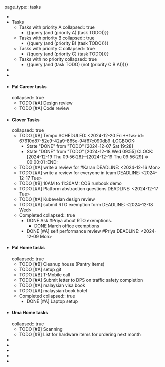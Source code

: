 page_type:: tasks

-
- Tasks
	- Tasks with priority A
	  collapsed:: true
		- {{query (and (priority A) (task TODO))}}
	- Tasks with priority B
	  collapsed:: true
		- {{query (and (priority B) (task TODO))}}
	- Tasks with priority C
	  collapsed:: true
		- {{query (and (priority C) (task TODO))}}
	- Tasks with no priority
	  collapsed:: true
		- {{query (and (task TODO) (not (priority C B A)))}}
-
-
- #### Pal Career tasks
  collapsed:: true
	- TODO [#A] Design review
	- TODO [#A] Code review
- #### Clover Tasks
  collapsed:: true
	- TODO [#B] Tempo 
	  SCHEDULED: <2024-12-20 Fri ++1w>
	  id:: 67610d87-52e9-42a9-865e-94f67c090db9
	  :LOGBOOK:
	  * State "DONE" from "TODO" [2024-12-07 Sat 19:28]
	  * State "DONE" from "TODO" [2024-12-18 Wed 09:55]
	  CLOCK: [2024-12-19 Thu 09:56:28]--[2024-12-19 Thu 09:56:29] =>  00:00:01
	  :END:
	- TODO [#A] write a review for #Karan 
	  DEADLINE: <2024-12-16 Mon>
	- TODO [#A] write a review for everyone in team 
	  DEADLINE: <2024-12-17 Tue>
	- TODO [#B] 10AM to 11:30AM: COS runbook demo
	- TODO [#A] Platform abstraction questions 
	  DEADLINE: <2024-12-17 Tue>
	- TODO [#A] Kubevelan design review
	- TODO  [#A] submit RTO exemption form
	  DEADLINE: <2024-12-18 Wed>
	- Completed
	  collapsed:: true
		- DONE Ask #Priya about RTO exemptions.
			- DONE March office exemptions
		- DONE [#A] self performance review #Priya 
		  DEADLINE: <2024-12-09 Mon>
- #### Pal Home tasks
  collapsed:: true
	- TODO [#B] Cleanup house (Pantry items)
	- TODO [#A] setup git
	- TODO [#B] T-Mobile call
	- TODO [#A] Submit letter to DPS on traffic safety completion
	- TODO [#A] malaysian visa book
	- TODO [#A] malaysian book hotel
	- Completed
	  collapsed:: true
		- DONE [#A] Laptop setup
- #### Uma Home tasks
  collapsed:: true
	- TODO [#B] Scanning
	- TODO [#B] List for hardware items for ordering next month
-
-
-
-
-